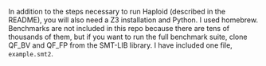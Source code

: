 In addition to the steps necessary to run Haploid (described in the README), you will also need a Z3 installation and Python. I used homebrew. Benchmarks are not included in this repo because there are tens of thousands of them, but if you want to run the full benchmark suite, clone QF_BV and QF_FP from the SMT-LIB library. I have included one file, `example.smt2`. 
